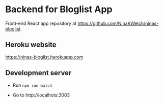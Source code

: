# Backend for Bloglist App

Front-end React app repository at https://github.com/NinaKWelch/ninas-bloglist

## Heroku website

https://ninas-bloglist.herokuapp.com

## Development server

- Run `npm run watch`

- Go to http://localhots:3003




